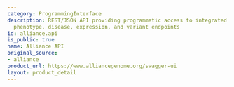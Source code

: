 ```yaml
---
category: ProgrammingInterface
description: REST/JSON API providing programmatic access to integrated gene, orthology,
  phenotype, disease, expression, and variant endpoints
id: alliance.api
is_public: true
name: Alliance API
original_source:
- alliance
product_url: https://www.alliancegenome.org/swagger-ui
layout: product_detail
---
```

